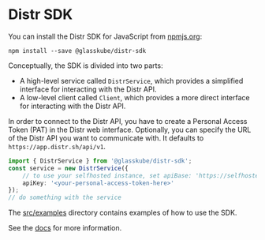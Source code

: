 # Distr SDK

You can install the Distr SDK for JavaScript from [npmjs.org](https://npmjs.org/):

```shell
npm install --save @glasskube/distr-sdk
```

Conceptually, the SDK is divided into two parts:
* A high-level service called `DistrService`, which provides a simplified interface for interacting with the Distr API.
* A low-level client called `Client`, which provides a more direct interface for interacting with the Distr API.

In order to connect to the Distr API, you have to create a Personal Access Token (PAT) in the Distr web interface.
Optionally, you can specify the URL of the Distr API you want to communicate with. It defaults to `https://app.distr.sh/api/v1`. 

```typescript
import { DistrService } from '@glasskube/distr-sdk';
const service = new DistrService({
    // to use your selfhosted instance, set apiBase: 'https://selfhosted-instance.company/api/v1',
    apiKey: '<your-personal-access-token-here>'
});
// do something with the service
```

The [src/examples](https://github.com/glasskube/distr/sdk/js/src/examples) directory contains examples of how to use the SDK.

See the [docs](https://github.com/glasskube/distr/sdk/js/docs/README.md) for more information.
